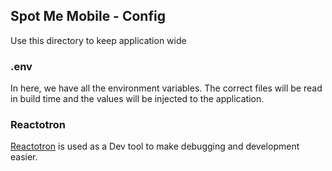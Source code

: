 ## Spot Me Mobile - Config

Use this directory to keep application wide

### .env
In here, we have all the environment variables. The correct files will be read in build time and the values will be injected to the application.

### Reactotron
[Reactotron](https://github.com/infinitered/reactotron) is used as a Dev tool to make debugging and development easier.
